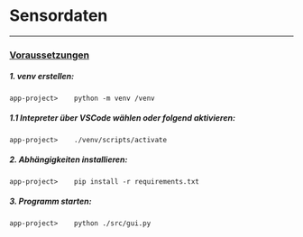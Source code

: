 # Sensordaten
---
### <u>Voraussetzungen</u>

##### 1. venv erstellen:
```
app-project>    python -m venv /venv
```
##### 1.1 Intepreter über VSCode wählen oder folgend aktivieren:
```
app-project>    ./venv/scripts/activate
```
##### 2. Abhängigkeiten installieren:
```
app-project>    pip install -r requirements.txt
```
##### 3. Programm starten:
```
app-project>    python ./src/gui.py
```
